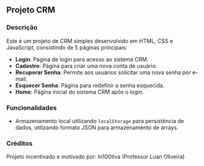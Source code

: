 <!-- # ![Inserir URL da imagem aqui](Insira_URL_da_imagem_aqui) -->

## Projeto CRM

### Descrição
Este é um projeto de CRM simples desenvolvido em HTML, CSS e JavaScript, consistindo de 5 páginas principais:

- **Login**: Página de login para acesso ao sistema CRM.
- **Cadastro**: Página para criar uma nova conta de usuário.
- **Recuperar Senha**: Permite aos usuários solicitar uma nova senha por e-mail.
- **Esquecer Senha**: Página para redefinir a senha esquecida.
- **Home**: Página inicial do sistema CRM após o login.

### Funcionalidades
- Armazenamento local utilizando `localStorage` para persistência de dados, utilizando formato JSON para armazenamento de arrays.
  
### Créditos
Projeto incentivado e motivado por: In100tiva (Professor Luan Oliveira)
